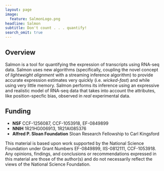 ```yaml
---
layout: page
image:
  feature: SalmonLogo.png
headline: Salmon
subtitle: Don't count . . . quantify!
search_omit: true
---
```


Overview
--------

Salmon is a tool for quantifying the expression of transcripts using RNA-seq
data. Salmon uses new algorithms (specifically, coupling the novel concept of
*lightweight alignment* with a streaming inference algorithm) to provide
accurate expression estimates very quickly (i.e. *wicked-fast*) and while using
very little memory. Salmon performs its inference using an expressive and
realistic model of RNA-seq data that takes into account the attributes, like
position-specfic bias, observed in *real* experimental data.

Funding
-------
- **NSF**
    CCF-1256087, CCF-1053918, EF-0849899
- **NNIH**
    1R21HG006913, 1R21AI085376
- **Alfred P. Sloan Foundation**
    Sloan Research Fellowship to Carl Kingsford

This material is based upon work supported by the National Science Foundation
under Grant Numbers EF-0849899, IIS-0812111, CCF-1053918. Any opinions,
findings, and conclusions or recommendations expressed in this material are
those of the author(s) and do not necessarily reflect the views of the National
Science Foundation.
